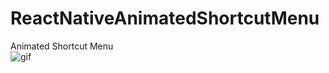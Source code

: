 # ReactNativeAnimatedShortcutMenu
Animated Shortcut Menu<br>
![gif](http://www.baidu.com/img/bdlogo.gif)

